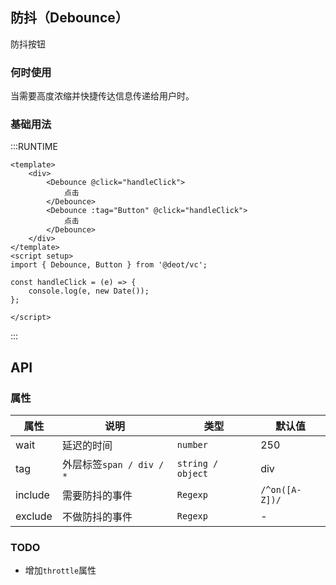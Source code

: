 ## 防抖（Debounce）

防抖按钮

### 何时使用

当需要高度浓缩并快捷传达信息传递给用户时。

### 基础用法

:::RUNTIME
```vue
<template>
	<div>
		<Debounce @click="handleClick">
			点击
		</Debounce>
		<Debounce :tag="Button" @click="handleClick">
			点击
		</Debounce>
	</div>
</template>
<script setup>
import { Debounce, Button } from '@deot/vc';

const handleClick = (e) => {
	console.log(e, new Date());
};

</script>
```
:::

## API

### 属性

| 属性      | 说明                   | 类型                | 默认值            |
| ------- | -------------------- | ----------------- | -------------- |
| wait    | 延迟的时间                | `number`          | 250            |
| tag     | 外层标签`span / div / *` | `string / object` | div            |
| include | 需要防抖的事件              | `Regexp`          | `/^on([A-Z])/` |
| exclude | 不做防抖的事件              | `Regexp`          | -              |

### TODO

- 增加`throttle`属性